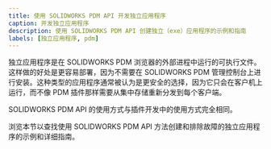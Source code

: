 ```yaml
---
title: 使用 SOLIDWORKS PDM API 开发独立应用程序
caption: 开发独立应用程序
description: 使用 SOLIDWORKS PDM API 创建独立（exe）应用程序的示例和指南
labels: [独立应用程序, pdm]
---
```

独立应用程序是在 SOLIDWORKS PDM 浏览器的外部进程中运行的可执行文件。这样做的好处是更容易部署，因为不需要在 SOLIDWORKS PDM 管理控制台上进行安装。这种类型的应用程序通常被认为是更安全的选择，因为它只会在客户机上运行，而不像 PDM 插件那样需要从集中存储重新分发到每个客户端。

SOLIDWORKS PDM API 的使用方式与插件开发中的使用方式完全相同。

浏览本节以查找使用 SOLIDWORKS PDM API 方法创建和排除故障的独立应用程序的示例和详细指南。